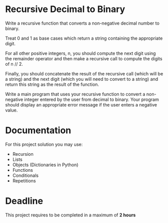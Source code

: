 # Recursive Decimal to Binary

Write a recursive function that converts a non-negative decimal number to binary.

Treat 0 and 1 as base cases which return a string containing the appropriate digit. 

For all other positive integers, n, you should compute the next digit using the remainder operator and then 
make a recursive call to compute the digits of n // 2.

Finally, you should concatenate the result of the recursive call (which will be a string) 
and the next digit (which you will need to convert to a string) and return this string as the result of the function.
 
Write a main program that uses your recursive function to convert a non-negative integer 
entered by the user from decimal to binary. 
Your program should display an appropriate error message if the user enters a negative value.

 	 	 	 			 
# Documentation

For this project solution you may use:

- Recursion
- Lists
- Objects (Dictionaries in Python)
- Functions
- Conditionals
- Repetitions


# Deadline

This project requires to be completed in a maximum of **2 hours**
